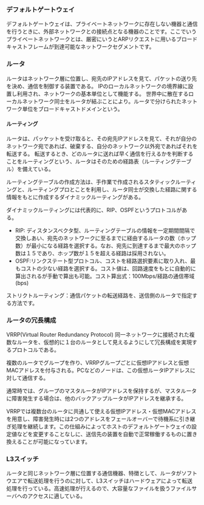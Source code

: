 ### デフォルトゲートウェイ
デフォルトゲートウェイは、プライベートネットワークに存在しない機器と通信を行うときに、外部ネットワークとの接続点となる機器のことです。ここでいうプライベートネットワークとは、厳密にいうとARPリクエストに用いるブロードキャストフレームが到達可能なネットワークセグメントです。

### ルータ
ルータはネットワーク層に位置し、宛先のIPアドレスを見て、パケットの送り先を決め、通信を制御する装置である。
IPのローカルネットワークの境界線に設置し利用され、ネットワークの基本単位として機能する。
世界中に散在するローカルネットワーク同士をルータが結ぶことにより。ルータで分けられたネットワーク単位をブロードキャストドメインという。

#### ルーティング
ルータは、パッケットを受け取ると、その宛先IPアドレスを見て、それが自分のネットワーク宛であれば、破棄する、自分のネットワーク以外宛であればそれを転送する。
転送するとき、どのルータに送れば早く通信を行えるかを判断することをルーティングという、ルータはそのための経路表（ルーティングテーブル）を備えている。

ルーティングテーブルの作成方法は、手作業で作成されるスタティックルーティングと、ルーティングプロとことを利用し、ルータ同士が交換した経路に関する情報をもとに作成するダイナミックルーティングがある。

ダイナミックルーティングには代表的に、RIP、OSPFというプロトコルがある。
- RIP: ディスタンスベクタ型、ルーティングテーブルの情報を一定期間間隔で交換しあい、宛先のネットワークに至るまでに経由するルータの数（ホップ数）が最小になる経路を選択する。なお、宛先に到達するまで最大のホップ数は１５であり、ホップ数が１５を超える経路は採用されない。
- OSPF:リンクステート型プロトコル、コストを経路選択要素に取り入れ、最もコストの少ない経路を選択する。コスト値は、回路速度をもとに自動的に算出されるが手動で算出も可能。コスト算出式：100Mbps/経路の通信帯域(bps)

ストリクトルーティング：通信パケットの転送経路を、送信側のルータで指定する方法です。

### ルータの冗長構成
VRRP(Virtual Router Redundancy Protocol)
同一ネットワークに接続された複数なルータを、仮想的に１台のルータとして見えるようにして冗長構成を実現するプロトコルである。

複数のルータでグループを作り、VRRPグループごとに仮想IPアドレスと仮想MACアドレスを付与される。PCなどのノードは、この仮想ルータIPアドレスに対して通信する。

通常時では、グループのマスタルータがIPアドレスを保持するが、マスタルータに障害発生する場合は、他のバックアップルータがIPアドレスを継承する。

VRRPでは複数台のルータに共通して使える仮想IPアドレス・仮想MACアドレスを用意し、障害発生時には2つのアドレスをフェールオーバーで待機系に引き継ぎ処理を継続します。この仕組みによってホストのデフォルトゲートウェイの設定値などを変更することなしに、送信先の装置を自動で正常稼働するものに置き換えることが可能になっています。

### L3スイッチ
ルータと同じネットワーク層に位置する通信機器、特徴として、ルータがソフトウエアで転送処理を行うのに対して、L3スイッチはハードウェアによって転送処理を行っている。高速処理が行えるので、大容量なファイルを扱うファイルサーバへのアクセスに適している。